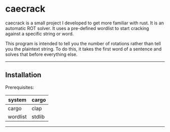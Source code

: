 # caecrack

caecrack is a small project I developed to get more familiar with rust. It is an automatic ROT solver. It uses a pre-defined wordlist to start cracking against a specific string or word.

This program is intended to tell you the number of rotations rather than tell you the plaintext string. To do this, it takes the first word of a sentence and solves that before everything else.

---

## Installation

Prerequisites:

|system|cargo|
|-|-|
|cargo|clap|
|wordlist|stdlib|

---


